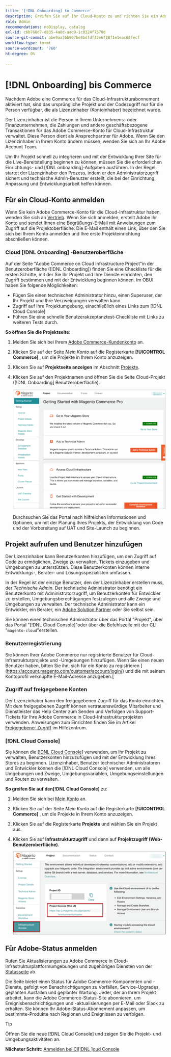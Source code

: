 ```yaml
---
title: '[!DNL Onboarding] to Commerce'
description: Greifen Sie auf Ihr Cloud-Konto zu und richten Sie ein Adobe Commerce-Projekt zur Cloud-Infrastruktur ein.
role: Admin
recommendations: noDisplay, catalog
exl-id: c6b768d7-d835-4a8d-aad9-1c0324f7570d
source-git-commit: abe9aa36b907be8bdfdf42e6f28f1e1eac68fecf
workflow-type: tm+mt
source-wordcount: '760'
ht-degree: 0%

---
```


# [!DNL Onboarding] bis Commerce

Nachdem Adobe eine Commerce für das Cloud-Infrastrukturabonnement aktiviert hat, sind das ursprüngliche Projekt und der Codezugriff nur für die Person verfügbar, die als Lizenzinhaber (Kontoinhaber) bezeichnet wurde.

Der Lizenzinhaber ist die Person in Ihrem Unternehmens- oder Finanzunternehmen, die Zahlungen und andere geschäftsbezogene Transaktionen für das Adobe Commerce-Konto für Cloud-Infrastruktur verwaltet. Diese Person dient als Ansprechpartner für Adobe. Wenn Sie den Lizenzinhaber in Ihrem Konto ändern müssen, wenden Sie sich an Ihr Adobe Account Team.

Um Ihr Projekt schnell zu integrieren und mit der Entwicklung Ihrer Site für die Live-Bereitstellung beginnen zu können, müssen Sie die erforderlichen Einrichtungs- und [!DNL onboarding]-Aufgaben ausführen. In der Regel startet der Lizenzinhaber den Prozess, indem er den Administratorzugriff sichert und technische Admin-Benutzer erstellt, die bei der Einrichtung, Anpassung und Entwicklungsarbeit helfen können.

## Für ein Cloud-Konto anmelden

Wenn Sie kein Adobe Commerce-Konto für die Cloud-Infrastruktur haben, wenden Sie sich an [Vertrieb]. Wenn Sie sich anmelden, erstellt Adobe Ihr Konto und sendet Ihnen eine Begrüßungs-E-Mail mit Anweisungen zum Zugriff auf die Projektoberfläche. Die E-Mail enthält einen Link, über den Sie sich bei Ihrem Konto anmelden und Ihre erste Projekteinrichtung abschließen können.

### Cloud [!DNL Onboarding] -Benutzeroberfläche

Auf der Seite &quot;Adobe Commerce on Cloud Infrastructure Project&quot;in der Benutzeroberfläche ([!DNL Onboarding]) finden Sie eine Checkliste für die ersten Schritte, mit der Sie Ihr Projekt und Ihre Dienste einrichten, den Zugriff bestimmen und mit der Entwicklung beginnen können. Im OBUI haben Sie folgende Möglichkeiten:

- Fügen Sie einen technischen Administrator hinzu, einen Superuser, der Ihr Projekt und Ihre Verzweigungen verwalten kann.
- Zugriff auf Ihre Projektumgebung, einschließlich eines Links zum [!DNL Cloud Console]
- Führen Sie eine schnelle Benutzerakzeptanztest-Checkliste mit Links zu weiteren Tests durch.

**So öffnen Sie die Projektseite**:

1. Melden Sie sich bei Ihrem [Adobe Commerce-Kundenkonto](https://account.magento.com/customer/account/login) an.

1. Klicken Sie auf der Seite _Mein Konto_ auf die Registerkarte **[!UICONTROL Commerce]** , um die Projekte in Ihrem Konto anzuzeigen.

1. Klicken Sie auf **Projektseite anzeigen** im Abschnitt [Projekte](https://cloud.magento.com/cloud/project/).

1. Klicken Sie auf den Projektnamen und öffnen Sie die Seite Cloud-Projekt ([!DNL Onboarding] Benutzeroberfläche).

   ![OBUI-Projektseite](../assets/onboarding-ui.png)

   Durchsuchen Sie das Portal nach hilfreichen Informationen und Optionen, um mit der Planung Ihres Projekts, der Entwicklung von Code und der Vorbereitung auf UAT und Site-Launch zu beginnen.

## Projekt aufrufen und Benutzer hinzufügen

Der Lizenzinhaber kann Benutzerkonten hinzufügen, um den Zugriff auf Code zu ermöglichen, Zweige zu verwalten, Tickets einzugeben und Umgebungen zu unterstützen. Diese Benutzerkonten können interne Entwicklungs-, Berater- und Lösungsspezialisten umfassen.

In der Regel ist der einzige Benutzer, den der Lizenzinhaber erstellen muss, der _Technische Admin_. Der technische Administrator benötigt ein Benutzerkonto mit Administratorzugriff, um Benutzerkonten für Entwickler zu erstellen, Umgebungsberechtigungen festzulegen und alle Zweige und Umgebungen zu verwalten. Der technische Administrator kann ein Entwickler, ein Berater, ein [Adobe Solution Partner](https://business.adobe.com/products/magento/partners.html) oder Sie selbst sein.

Sie können einen technischen Administrator über das Portal &quot;Projekt&quot;, über das Portal &quot;[!DNL Cloud Console]&quot;oder über die Befehlszeile mit der CLI &quot;`magento-cloud`&quot;erstellen.

### Benutzerregistrierung

Sie können Ihrer Adobe Commerce nur registrierte Benutzer für Cloud-Infrastrukturprojekte und -Umgebungen hinzufügen. Wenn Sie einen neuen Benutzer haben, bitten Sie ihn, sich für ein Konto zu registrieren ](https://account.magento.com/customer/account/login/) und die mit seinem Kontoprofil verknüpfte E-Mail-Adresse anzugeben.[

### Zugriff auf freigegebene Konten

Der Lizenzinhaber kann den freigegebenen Zugriff für das Konto einrichten. Mit dem freigegebenen Zugriff können vertrauenswürdige Mitarbeiter und Dienstleister das Help Center zum Senden und Verfolgen von Support-Tickets für Ihre Adobe Commerce in Cloud-Infrastrukturprojekten verwenden. Anweisungen zum Einrichten finden Sie im Artikel [Freigegebener Zugriff] im Hilfezentrum.

### [!DNL Cloud Console]

Sie können die [[!DNL Cloud Console]](cloud-console.md) verwenden, um Ihr Projekt zu verwalten, Benutzerkonten hinzuzufügen und mit der Entwicklung Ihres Stores zu beginnen. Lizenzinhaber, Benutzer technischer Administratoren und Entwickler können die [!DNL Cloud Console] verwenden, um alle Umgebungen und Zweige, Umgebungsvariablen, Umgebungseinstellungen und Routen zu verwalten.

**So greifen Sie auf den[!DNL Cloud Console]** zu:

1. Melden Sie sich bei [Mein Konto](https://account.magento.com/customer/account/login) an.

1. Klicken Sie auf der Seite _Mein Konto_ auf die Registerkarte **[!UICONTROL Commerce]** , um die Projekte in Ihrem Konto anzuzeigen.

1. Klicken Sie auf die Registerkarte **Projekte** und wählen Sie ein Projekt aus.

1. Klicken Sie auf **Infrastrukturzugriff** und dann auf **Projektzugriff (Web-Benutzeroberfläche)**.

   ![Cloud-Projektportal](../assets/obui-project-access.png)

## Für Adobe-Status anmelden

Rufen Sie Aktualisierungen zu Adobe Commerce in Cloud-Infrastrukturplattformumgebungen und zugehörigen Diensten von der [Statusseite] ab.

Die Seite bietet einen Status für Adobe Commerce-Komponenten und -Dienste, gefolgt von Benachrichtigungen zu Vorfällen, Service-Upgrades, geplanten Ausfällen und geplanter Wartung. Jeder, der an Ihrem Projekt arbeitet, kann die Adobe Commerce-Status-Site abonnieren, um Ereignisbenachrichtigungen und -aktualisierungen per E-Mail oder Slack zu erhalten. Sie können Ihr Adobe-Status-Abonnement anpassen, um bestimmte-Produkte nach Regionen und Ereignissen zu verfolgen.

>[!TIP]
>
> Öffnen Sie die neue [!DNL Cloud Console] und zeigen Sie die Projekt- und Umgebungsaktivitäten an.
>
>**Nächster Schritt**: [Anmelden bei Cl[!DNL ]oud Console](cloud-console.md)

<!-- link definitions -->

[Vertrieb]: https://business.adobe.com/products/magento/get-demo.html
[Freigegebener Zugriff]: https://experienceleague.adobe.com/docs/commerce-knowledge-base/kb/help-center-guide/magento-help-center-user-guide.html#shared-access
[Statusseite]: https://status.adobe.com/products/503473
